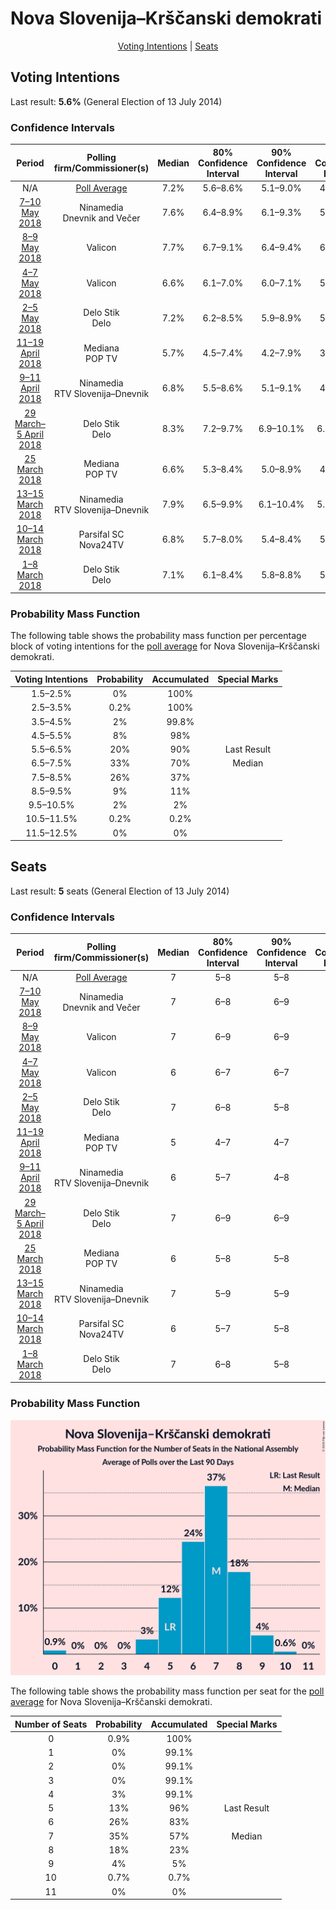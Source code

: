 # Nova Slovenija–Krščanski demokrati

<p align="center"><a href="#voting-intentions">Voting Intentions</a> | <a href="#seats">Seats</a></p>

## Voting Intentions

Last result: **5.6%** (General Election of 13 July 2014)

### Confidence Intervals

| Period     | Polling firm/Commissioner(s) | Median | 80% Confidence Interval | 90% Confidence Interval | 95% Confidence Interval | 99% Confidence Interval |
|:----------:|:----------------:|:-----------:|:-----------------------:|:-----------------------:|:-----------------------:|:-----------------------:|
| N/A | [Poll Average](average.html) | 7.2% | 5.6–8.6% | 5.1–9.0% | 4.6–9.4% | 3.9–10.1% |
| [7–10 May 2018](2018-05-10-Ninamedia.html) | Ninamedia <br> Dnevnik and Večer | 7.6% | 6.4–8.9% | 6.1–9.3% | 5.9–9.7% | 5.4–10.4% |
| [8–9 May 2018](2018-05-09-Valicon.html) | Valicon | 7.7% | 6.7–9.1% | 6.4–9.4% | 6.1–9.8% | 5.6–10.5% |
| [4–7 May 2018](2018-05-07-Valicon.html) | Valicon | 6.6% | 6.1–7.0% | 6.0–7.1% | 5.9–7.3% | 5.7–7.5% |
| [2–5 May 2018](2018-05-05-DeloStik.html) | Delo Stik <br> Delo | 7.2% | 6.2–8.5% | 5.9–8.9% | 5.6–9.2% | 5.2–9.8% |
| [11–19 April 2018](2018-04-19-Mediana.html) | Mediana <br> POP TV | 5.7% | 4.5–7.4% | 4.2–7.9% | 3.9–8.3% | 3.4–9.2% |
| [9–11 April 2018](2018-04-11-Ninamedia.html) | Ninamedia <br> RTV Slovenija–Dnevnik | 6.8% | 5.5–8.6% | 5.1–9.1% | 4.8–9.6% | 4.2–10.5% |
| [29 March–5 April 2018](2018-04-05-DeloStik.html) | Delo Stik <br> Delo | 8.3% | 7.2–9.7% | 6.9–10.1% | 6.6–10.4% | 6.1–11.1% |
| [25 March 2018](2018-03-25-Mediana.html) | Mediana <br> POP TV | 6.6% | 5.3–8.4% | 5.0–8.9% | 4.6–9.4% | 4.1–10.3% |
| [13–15 March 2018](2018-03-15-Ninamedia.html) | Ninamedia <br> RTV Slovenija–Dnevnik | 7.9% | 6.5–9.9% | 6.1–10.4% | 5.7–10.9% | 5.1–11.9% |
| [10–14 March 2018](2018-03-14-ParsifalSC.html) | Parsifal SC <br> Nova24TV | 6.8% | 5.7–8.0% | 5.4–8.4% | 5.2–8.7% | 4.8–9.4% |
| [1–8 March 2018](2018-03-08-DeloStik.html) | Delo Stik <br> Delo | 7.1% | 6.1–8.4% | 5.8–8.8% | 5.6–9.1% | 5.1–9.8% |

### Probability Mass Function

The following table shows the probability mass function per percentage block of voting intentions for the [poll average](average.html) for Nova Slovenija–Krščanski demokrati.

| Voting Intentions | Probability | Accumulated | Special Marks |
|:-----------------:|:-----------:|:-----------:|:-------------:|
| 1.5–2.5% | 0% | 100% |  |
| 2.5–3.5% | 0.2% | 100% |  |
| 3.5–4.5% | 2% | 99.8% |  |
| 4.5–5.5% | 8% | 98% |  |
| 5.5–6.5% | 20% | 90% | Last Result |
| 6.5–7.5% | 33% | 70% | Median |
| 7.5–8.5% | 26% | 37% |  |
| 8.5–9.5% | 9% | 11% |  |
| 9.5–10.5% | 2% | 2% |  |
| 10.5–11.5% | 0.2% | 0.2% |  |
| 11.5–12.5% | 0% | 0% |  |


## Seats

Last result: **5** seats (General Election of 13 July 2014)

### Confidence Intervals

| Period     | Polling firm/Commissioner(s) | Median | 80% Confidence Interval | 90% Confidence Interval | 95% Confidence Interval | 99% Confidence Interval |
|:----------:|:----------------:|:------:|:-----------------------:|:-----------------------:|:-----------------------:|:-----------------------:|
| N/A | [Poll Average](average.html) | 7 | 5–8 | 5–8 | 4–9 | 0–10 |
| [7–10 May 2018](2018-05-10-Ninamedia.html) | Ninamedia <br> Dnevnik and Večer | 7 | 6–8 | 6–9 | 5–9 | 5–10 |
| [8–9 May 2018](2018-05-09-Valicon.html) | Valicon | 7 | 6–9 | 6–9 | 6–9 | 5–10 |
| [4–7 May 2018](2018-05-07-Valicon.html) | Valicon | 6 | 6–7 | 6–7 | 5–7 | 5–7 |
| [2–5 May 2018](2018-05-05-DeloStik.html) | Delo Stik <br> Delo | 7 | 6–8 | 5–8 | 5–9 | 5–10 |
| [11–19 April 2018](2018-04-19-Mediana.html) | Mediana <br> POP TV | 5 | 4–7 | 4–7 | 0–8 | 0–9 |
| [9–11 April 2018](2018-04-11-Ninamedia.html) | Ninamedia <br> RTV Slovenija–Dnevnik | 6 | 5–7 | 4–8 | 4–8 | 3–9 |
| [29 March–5 April 2018](2018-04-05-DeloStik.html) | Delo Stik <br> Delo | 7 | 6–9 | 6–9 | 6–9 | 5–10 |
| [25 March 2018](2018-03-25-Mediana.html) | Mediana <br> POP TV | 6 | 5–8 | 5–8 | 4–9 | 4–10 |
| [13–15 March 2018](2018-03-15-Ninamedia.html) | Ninamedia <br> RTV Slovenija–Dnevnik | 7 | 5–9 | 5–9 | 5–9 | 4–10 |
| [10–14 March 2018](2018-03-14-ParsifalSC.html) | Parsifal SC <br> Nova24TV | 6 | 5–7 | 5–8 | 5–8 | 4–9 |
| [1–8 March 2018](2018-03-08-DeloStik.html) | Delo Stik <br> Delo | 7 | 6–8 | 5–8 | 5–9 | 5–9 |

### Probability Mass Function

![Graph with seats probability mass function not yet produced](average-seats-pmf-novaslovenija–krščanskidemokrati.png "Seats Probability Mass Function")

The following table shows the probability mass function per seat for the [poll average](average.html) for Nova Slovenija–Krščanski demokrati.

| Number of Seats | Probability | Accumulated | Special Marks |
|:---------------:|:-----------:|:-----------:|:-------------:|
| 0 | 0.9% | 100% |  |
| 1 | 0% | 99.1% |  |
| 2 | 0% | 99.1% |  |
| 3 | 0% | 99.1% |  |
| 4 | 3% | 99.1% |  |
| 5 | 13% | 96% | Last Result |
| 6 | 26% | 83% |  |
| 7 | 35% | 57% | Median |
| 8 | 18% | 23% |  |
| 9 | 4% | 5% |  |
| 10 | 0.7% | 0.7% |  |
| 11 | 0% | 0% |  |


